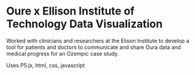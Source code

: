 # Oure x Ellison Institute of Technology Data Visualization

Worked with clinicians and researchers at the Elison Institute to develop a tool for patients and doctors to communicate and share Oura data and medical progress for an Ozempic case study. 

Uses P5.js, html, css, javascript
